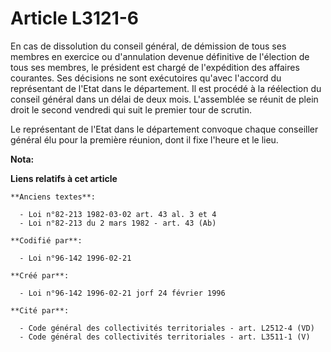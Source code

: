 # Article L3121-6

En cas de dissolution du conseil général, de démission de tous ses membres en exercice ou d'annulation devenue définitive de
l'élection de tous ses membres, le président est chargé de l'expédition des affaires courantes. Ses décisions ne sont
exécutoires qu'avec l'accord du représentant de l'Etat dans le département. Il est procédé à la réélection du conseil général
dans un délai de deux mois. L'assemblée se réunit de plein droit le second vendredi qui suit le premier tour de scrutin.

Le représentant de l'Etat dans le département convoque chaque conseiller général élu pour la première réunion, dont il fixe
l'heure et le lieu.

**Nota:**



**Liens relatifs à cet article**

	**Anciens textes**:

	  - Loi n°82-213 1982-03-02 art. 43 al. 3 et 4
	  - Loi n°82-213 du 2 mars 1982 - art. 43 (Ab)

	**Codifié par**:

	  - Loi n°96-142 1996-02-21

	**Créé par**:

	  - Loi n°96-142 1996-02-21 jorf 24 février 1996

	**Cité par**:

	  - Code général des collectivités territoriales - art. L2512-4 (VD)
	  - Code général des collectivités territoriales - art. L3511-1 (V)
